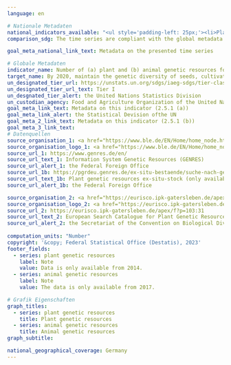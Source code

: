```yaml
---
language: en    

# Nationale Metadaten    
national_indicators_available: "<ul style='padding-left: 25px;'><li>Plant genetic resources</li> <li> Animal genetic resources</li></ul>"    
comparison_sdg: The time series are compliant with the global metadata.    

goal_meta_national_link_text: Metadata on the presented time series    

# Globale Metadaten    
indicator_name: Number of (a) plant and (b) animal genetic resources for food and agriculture secured in either medium- or long-term conservation facilities    
target_name: By 2020, maintain the genetic diversity of seeds, cultivated plants and farmed and domesticated animals and their related wild species, including through soundly managed and diversified seed and plant banks at the national, regional and international levels, and promote access to and fair and equitable sharing of benefits arising from the utilization of genetic resources and associated traditional knowledge, as internationally agreed    
un_designated_tier_url: https://unstats.un.org/sdgs/iaeg-sdgs/tier-classification/    
un_designated_tier_url_text: Tier I    
un_desgnated_tier_alert: the United Nations Statistics Division    
un_custodian_agency: Food and Agriculture Organization of the United Nations (FAO)    
goal_meta_link_text: Metadata on this indicator (2.5.1 (a))    
goal_meta_link_alert: the Statistical Devision ofthe UN    
goal_meta_2_link_text: Metadata on this indicator (2.5.1 (b))    
goal_meta_3_link_text:         
# Datenquellen
source_organisation_1: <a href="https://www.ble.de/EN/Home/home_node.html" target="_blank" onclick="return confirm_alert('the Federal Foreign Office','En');"> Federal Office for Agriculture and Food </a>
source_organisation_logo_1: <a href="https://www.ble.de/EN/Home/home_node.html" target="_blank" onclick="return confirm_alert('the Federal Foreign Office','En');"><img src="https://g205sdgs.github.io/sdg-indicators/public/OrgImgEn/ble.png" alt="Logo ble" style="height:60px; width:148px"/></a>
source_url_1: https://www.genres.de/en/
source_url_text_1: Information System Genetic Resources (GENRES)
source_url_alert_1: the Federal Foreign Office
source_url_1b: https://pgrdeu.genres.de/ex-situ-bestaende/suche-nach-genbanken/
source_url_text_1b: Plant genetic resources ex-situ-stock (only available in German)
source_url_alert_1b: the Federal Foreign Office

source_organisation_2: <a href="https://eurisco.ipk-gatersleben.de/apex/f?p=103:1::::::" target="_blank" onclick="return confirm_alert('the Secretariat of the Convention on Biological Diversity','En');"> European Search Catalogue for Plant Genetic Resources (EURISCO) </a>
source_organisation_logo_2: <a href="https://eurisco.ipk-gatersleben.de/apex/f?p=103:1::::::" target="_blank" onclick="return confirm_alert('the Secretariat of the Convention on Biological Diversity','En');"><img src="https://g205sdgs.github.io/sdg-indicators/public/OrgImgEn/eurisco.png" alt="Logo eurisco" style="height:60px; width:148px"/></a>
source_url_2: https://eurisco.ipk-gatersleben.de/apex/f?p=103:31
source_url_text_2: European Search Catalogue for Plant Genetic Resources
source_url_alert_2: the Secretariat of the Convention on Biological Diversity
    
computation_units: "Number"    
copyright: '&copy; Federal Statistical Office (Destatis), 2023'    
footer_fields:
  - series: plant genetic resources
    label: Note
    value: Data is only available from 2014.
  - series: animal genetic resources
    label: Note
    value: The data is only available from 2017.    

# Grafik Eigenschaften    
graph_titles:
  - series: plant genetic resources
    title: Plant genetic resources
  - series: animal genetic resources
    title: Animal genetic resources
graph_subtitle:     

national_geographical_coverage: Germany    
---
```


<span></span>
